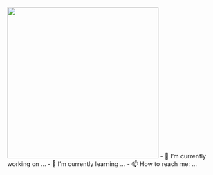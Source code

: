 <img src="https://user-images.githubusercontent.com/99777188/200713552-0962ad1c-5dbd-4250-8d41-ce66d735a0c4.gif" width="350">
- 🔭 I’m currently working on ...
- 🌱 I’m currently learning ...
- 📫 How to reach me: ...
